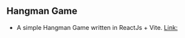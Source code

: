## Hangman Game

* A simple Hangman Game written in ReactJs + Vite.
   [Link: ](https://gouritd.github.io/react-HangmanGame/)
